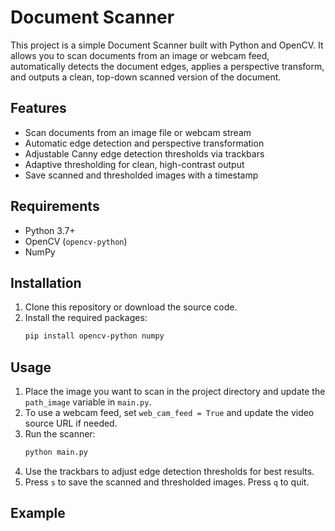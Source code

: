 # Document Scanner

This project is a simple Document Scanner built with Python and OpenCV. It allows you to scan documents from an image or webcam feed, automatically detects the document edges, applies a perspective transform, and outputs a clean, top-down scanned version of the document.

## Features
- Scan documents from an image file or webcam stream
- Automatic edge detection and perspective transformation
- Adjustable Canny edge detection thresholds via trackbars
- Adaptive thresholding for clean, high-contrast output
- Save scanned and thresholded images with a timestamp

## Requirements
- Python 3.7+
- OpenCV (`opencv-python`)
- NumPy

## Installation
1. Clone this repository or download the source code.
2. Install the required packages:
   ```bash
   pip install opencv-python numpy
   ```

## Usage
1. Place the image you want to scan in the project directory and update the `path_image` variable in `main.py`.
2. To use a webcam feed, set `web_cam_feed = True` and update the video source URL if needed.
3. Run the scanner:
   ```bash
   python main.py
   ```
4. Use the trackbars to adjust edge detection thresholds for best results.
5. Press `s` to save the scanned and thresholded images. Press `q` to quit.


## Example

